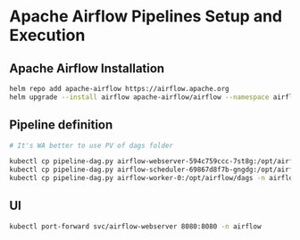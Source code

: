 # Apache Airflow Pipelines Setup and Execution

## Apache Airflow Installation

```sh
helm repo add apache-airflow https://airflow.apache.org
helm upgrade --install airflow apache-airflow/airflow --namespace airflow --create-namespace --set webserverSecretKey=36b035307829251316c51c9991c4e9a0
```

## Pipeline definition

```sh
# It's WA better to use PV of dags folder

kubectl cp pipeline-dag.py airflow-webserver-594c759ccc-7st8g:/opt/airflow/dags -n airflow -c webserver
kubectl cp pipeline-dag.py airflow-scheduler-69867d8f7b-gngdg:/opt/airflow/dags -n airflow -c scheduler
kubectl cp pipeline-dag.py airflow-worker-0:/opt/airflow/dags -n airflow -c worker
```

## UI

```sh
kubectl port-forward svc/airflow-webserver 8080:8080 -n airflow
```
